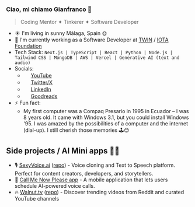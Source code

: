 ### Ciao, mi chiamo Gianfranco 👋

> Coding Mentor ✦ Tinkerer ✦ Software Developer

- ☀️ I'm living in sunny Málaga, Spain 🌞
- 🔭 I'm currently working as a Software Developer at [TWIN](https://www.twin.org) / [IOTA Foundation](https://iota-foundation.org)
- Tech Stack: `Next.js | TypeScript | React | Python | Node.js | Tailwind CSS | MongoDB | AWS | Vercel | Generative AI (text and audio)`
- Socials:
  - <img src="https://cdn.jsdelivr.net/gh/gianpaj/gianpaj@1.6/youtube.svg" style="height: 1rem"> [YouTube](https://www.youtube.com/@gianpaj)
  - <img src="https://cdn.jsdelivr.net/gh/gianpaj/gianpaj@1.6/twitter-x.svg" style="height: 1rem"> [Twitter/X](https://x.com/gianpaj)
  - <img src="https://cdn.jsdelivr.net/gh/gianpaj/gianpaj@1.6/linkedin.svg" style="height: 1rem"> [LinkedIn](https://linkedin.com/in/gianpaj)
  - <img src="https://cdn.jsdelivr.net/gh/gianpaj/gianpaj@1.6/goodreads.svg" style="height: 1rem"> [Goodreads](https://www.goodreads.com/user/show/10470860-gianfranco)
- ⚡ Fun fact:
  - My first computer was a Compaq Presario in 1995 in Ecuador – I was 8 years old. It came with Windows 3.1, but you could install Windows '95. I was amazed by the possibilities of a computer and the internet (dial-up). I still cherish those memories 🕹️😊

## Side projects / AI Mini apps 👨‍💻

- 🎙️ [SexyVoice.ai](https://sexyvoice.ai) ([repo](https://github.com/gianpaj/sexyvoice)) - Voice cloning and Text to Speech platform. Perfect for content creators, developers, and storytellers.
- 🤖 [Call Me Now Please app](https://github.com/gianpaj/call-me-please) - A mobile application that lets users schedule AI-powered voice calls.
- 🔥 [Walnut.tv](https://walnut.tv) ([repo](https://github.com/gianpaj/walnut.tv)) - Discover trending videos from Reddit and curated YouTube channels
<!-- - [CoverLetter.work](https://coverletter.work) - Get a tailored cover letter in seconds, for FREE! 🤖 -->

<!-- - **CoMaking Malaga** - An upcoming Hackerspace / Makerspace for meeting new people and making cool stuff. -->
